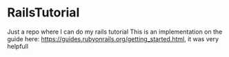 # RailsTutorial
Just a repo where I can do my rails tutorial
This is an implementation on the guide here: https://guides.rubyonrails.org/getting_started.html, 
it was very helpfull
